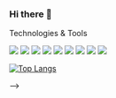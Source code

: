 ### Hi there 👋

Technologies & Tools 

![](https://img.shields.io/badge/OS-Linux-informational?style=flat&logo=<Linux>&logoColor=white&color=ff000)
![](https://img.shields.io/badge/OS-Windows-informational?style=flat&logo=<Linux>&logoColor=white&color=ff0000)
![](https://img.shields.io/badge/Editor-Pycharm-informational?style=flat&logo=<linux>&logoColor=white&color=ff000)
![](https://img.shields.io/badge/Editor-VsCode-informational?style=flat&logo=<Linux>&logoColor=white&color=ff0000)
![](https://img.shields.io/badge/Code-Python-informational?style=flat&logo=<linux>&logoColor=white&color=ff000)
![](https://img.shields.io/badge/Code-Php-informational?style=flat&logo=<Linux>&logoColor=white&color=ff0000)
![](https://img.shields.io/badge/Code-Django-informational?style=flat&logo=<Linux>&logoColor=white&color=ff000)
![](https://img.shields.io/badge/Code-Laravel-informational?style=flat&logo=<Linux>&logoColor=white&color=ff0000)
![](https://img.shields.io/badge/Code-SQL-informational?style=flat&logo=<Linux>&logoColor=white&color=ff0000)


[![Top Langs](https://github-readme-stats.vercel.app/api/top-langs/?username=<LUI-X>)](https://github.com/<LUI-X>/<repository_name>)


-->

